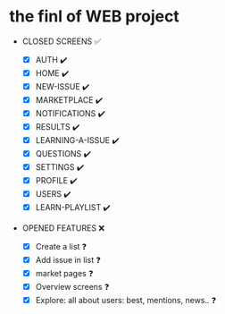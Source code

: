 # the finl of WEB project

- CLOSED SCREENS ✅

  - [x] AUTH ✔️️
  - [x] HOME ✔️️
  - [x] NEW-ISSUE ✔️️
  - [x] MARKETPLACE ✔️️
  - [x] NOTIFICATIONS ✔️️
  - [x] RESULTS ✔️️
  - [x] LEARNING-A-ISSUE ✔️️
  - [x] QUESTIONS ✔️️
  - [x] SETTINGS ✔️️
  - [x] PROFILE ✔️
  - [x] USERS ✔️
  - [x] LEARN-PLAYLIST ✔️

- OPENED FEATURES ❌
  - [x] Create a list ❓
  - [x] Add issue in list ❓
  - [x] market pages ❓
  - [x] Overview screens ❓
  - [x] Explore: all about users: best, mentions, news.. ❓
